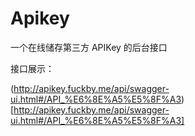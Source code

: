 # Apikey
一个在线储存第三方 APIKey 的后台接口

接口展示：

(http://apikey.fuckby.me/api/swagger-ui.html#/API_%E6%8E%A5%E5%8F%A3)[http://apikey.fuckby.me/api/swagger-ui.html#/API_%E6%8E%A5%E5%8F%A3]